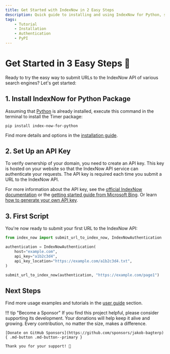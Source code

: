 ```yaml
---
title: Get Started with IndexNow in 2 Easy Steps
description: Quick guide to installing and using IndexNow for Python, so you can submit your first URLs within minutes. Includes code examples for beginners and advanced users.
tags:
    - Tutorial
    - Installation
    - Authentication
    - PyPI
---
```


# Get Started in 3 Easy Steps 🚀
Ready to try the easy way to submit URLs to the IndexNow API of various search engines? Let's get started:

## 1. Install IndexNow for Python Package
Assuming that [Python](https://www.python.org/) is already installed, execute this command in the terminal to install the Timer package:

```shell title=""
pip install index-now-for-python
```

Find more details and options in the [installation guide](installation.md).

## 2. Set Up an API Key
To verify ownership of your domain, you need to create an API key. This key is hosted on your website so that the IndexNow API service can authenticate your requests. The API key is required each time you submit a URL to the IndexNow API.

For more information about the API key, see the [official IndexNow documentation](https://www.indexnow.org/api-key) or the [getting started guide from Microsoft Bing](https://www.bing.com/indexnow/getstarted#implementation). Or learn [how to generate your own API key](../user-guide/tips-and-tricks/generate-api-keys.md).

## 3. First Script
You're now ready to submit your first URL to the IndexNow API:

```python linenums="1"
from index_now import submit_url_to_index_now, IndexNowAuthentication

authentication = IndexNowAuthentication(
    host="example.com",
    api_key="a1b2c3d4",
    api_key_location="https://example.com/a1b2c3d4.txt",
)

submit_url_to_index_now(authentication, "https://example.com/page1")
```

## Next Steps
Find more usage examples and tutorials in the [user guide](../user-guide/index.md) section.

!!! tip "Become a Sponsor"
    If you find this project helpful, please consider supporting its development. Your donations will help keep it alive and growing. Every contribution, no matter the size, makes a difference.

    [Donate on GitHub Sponsors](https://github.com/sponsors/jakob-bagterp){ .md-button .md-button--primary }

    Thank you for your support! 🙌
